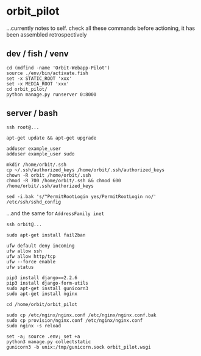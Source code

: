 # orbit_pilot

...currently notes to self. check all these commands before actioning, it has been assembled retrospectively

## dev / fish / venv

```
cd (mdfind -name 'Orbit-Webapp-Pilot')
source ./env/bin/activate.fish
set -x STATIC_ROOT 'xxx'
set -x MEDIA_ROOT 'xxx'
cd orbit_pilot/
python manage.py runserver 0:8000
```
 
## server / bash

```
ssh root@...

apt-get update && apt-get upgrade

adduser example_user
adduser example_user sudo

mkdir /home/orbit/.ssh
cp ~/.ssh/authorized_keys /home/orbit/.ssh/authorized_keys
chown -R orbit /home/orbit/.ssh
chmod -R 700 /home/orbit/.ssh && chmod 600 /home/orbit/.ssh/authorized_keys

sed -i.bak 's/^PermitRootLogin yes/PermitRootLogin no/' /etc/ssh/sshd_config
```
...and the same for `AddressFamily inet`

```
ssh orbit@...

sudo apt-get install fail2ban

ufw default deny incoming
ufw allow ssh
ufw allow http/tcp
ufw --force enable
ufw status

pip3 install django==2.2.6
pip3 install django-form-utils
sudo apt-get install gunicorn3
sudo apt-get install nginx

cd /home/orbit/orbit_pilot

sudo cp /etc/nginx/nginx.conf /etc/nginx/nginx.conf.bak
sudo cp provision/nginx.conf /etc/nginx/nginx.conf
sudo nginx -s reload

set -a; source .env; set +a
python3 manage.py collectstatic
gunicorn3 -b unix:/tmp/gunicorn.sock orbit_pilot.wsgi
```